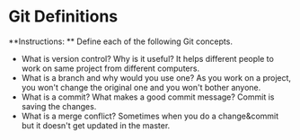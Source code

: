# Git Definitions

**Instructions: ** Define each of the following Git concepts.



* What is version control?  Why is it useful?
It helps different people to work on same project from different computers.
* What is a branch and why would you use one?
As you work on a project, you won't change the original one and you won't bother anyone.
* What is a commit? What makes a good commit message?
Commit is saving the changes.
* What is a merge conflict?
Sometimes when you do a change&commit but it doesn't get updated in the master.